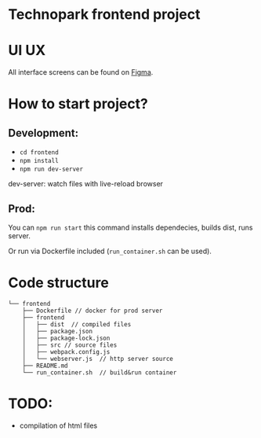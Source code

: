 # Technopark frontend project

# UI UX

All interface screens can be found on [Figma](https://www.figma.com/file/PXfi1Xe1TXSXzFgmho8DHK/Technopark_frontend).

# How to start project?

## Development:

* ```cd frontend```
* ```npm install```
* ```npm run dev-server```

dev-server: watch files with live-reload browser

## Prod: 

You can ```npm run start``` this command installs dependecies, builds dist, runs server.

Or run via Dockerfile included (```run_container.sh``` can be used).

# Code structure

```
└── frontend
    ├── Dockerfile // docker for prod server
    ├── frontend
    │   ├── dist  // compiled files
    │   ├── package.json
    │   ├── package-lock.json
    │   ├── src // source files
    │   ├── webpack.config.js
    │   └── webserver.js  // http server source
    ├── README.md
    └── run_container.sh  // build&run container
```

# TODO:
 * compilation of html files